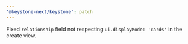 ```yaml
---
'@keystone-next/keystone': patch
---
```


Fixed `relationship` field not respecting `ui.displayMode: 'cards'` in the create view.
